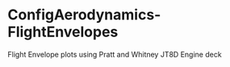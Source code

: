 # ConfigAerodynamics-FlightEnvelopes
Flight Envelope plots using Pratt and Whitney JT8D Engine deck
